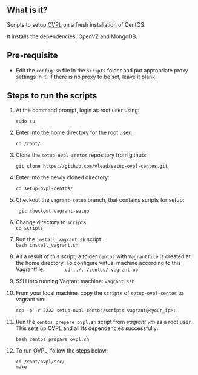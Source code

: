 What is it?
-----------

Scripts to setup [OVPL](https://github.com/vlead/ovpl)
on a fresh installation of CentOS.

It installs the dependencies, OpenVZ and MongoDB.


Pre-requisite
-------------

- Edit the ```config.sh``` file in the ```scripts``` folder and put appropriate
  proxy settings in it. If there is no proxy to be set, leave it blank.


Steps to run the scripts
-------

1. At the command prompt, login as root user using:
      ``` 
      sudo su
      ```
 
2. Enter into the home directory for the root user:
      ``` 
      cd /root/
      ```

3. Clone the ```setup-ovpl-centos``` repository from github:
      ```       
      git clone https://github.com/vlead/setup-ovpl-centos.git 
      ```
      
4. Enter into the newly cloned directory:
      ```       
      cd setup-ovpl-centos/
      ```

5. Checkout the  ```vagrant-setup``` branch, that contains scripts for setup:
      ```      
       git checkout vagrant-setup
      ```

6. Change directory to ```scripts```:  
        ```
        cd scripts
        ```

7. Run the ```install_vagrant.sh``` script:     
        ```
        bash install_vagrant.sh
        ```

8. As a result of this script, a folder ```centos``` with ```Vagrantfile``` is created at the home directory. 
   To configure virtual machine according to this Vagrantfile:
       ```       
       cd ../../centos/
       vagrant up
       ```
  
9. SSH into running Vagrant machine:
        ```
        vagrant ssh
        ```

10. From your local machine, copy the ```scripts``` of ```setup-ovpl-centos``` to vagrant vm:
       ```
       scp -p -r 2222 setup-ovpl-centos/scripts vagrant@<your_ip>:
       ```

11. Run the ```centos_prepare_ovpl.sh``` script from *vagrant vm* as a root user. This sets up OVPL and all its dependencies successfully:
       ```       
       bash centos_prepare_ovpl.sh
       ```

12. To run OVPL, follow the steps below:
       ```       
       cd /root/ovpl/src/
       make
       ```


